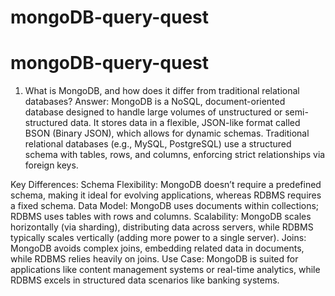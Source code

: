 # mongoDB-query-quest

# mongoDB-query-quest

1. What is MongoDB, and how does it differ from traditional relational databases?
Answer: MongoDB is a NoSQL, document-oriented database designed to handle large volumes of unstructured or semi-structured data. It stores data in a flexible, JSON-like format called BSON (Binary JSON), which allows for dynamic schemas. Traditional relational databases (e.g., MySQL, PostgreSQL) use a structured schema with tables, rows, and columns, enforcing strict relationships via foreign keys.

Key Differences:
Schema Flexibility: MongoDB doesn’t require a predefined schema, making it ideal for evolving applications, whereas RDBMS requires a fixed schema.
Data Model: MongoDB uses documents within collections; RDBMS uses tables with rows and columns.
Scalability: MongoDB scales horizontally (via sharding), distributing data across servers, while RDBMS typically scales vertically (adding more power to a single server).
Joins: MongoDB avoids complex joins, embedding related data in documents, while RDBMS relies heavily on joins.
Use Case: MongoDB is suited for applications like content management systems or real-time analytics, while RDBMS excels in structured data scenarios like banking systems.

